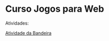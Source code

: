 # Curso Jogos para Web
Atividades: 

[Atividade da Bandeira](https://alexalcolea.github.io/Curso_Jogos_Web/Atividade_Bandeira_do_Japão.html)
